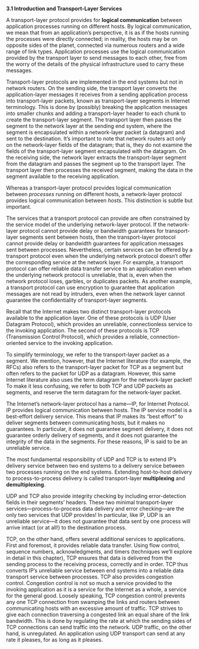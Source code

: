 **3.1 Introduction and Transport-Layer Services**

A transport-layer protocol provides for **logical communication** between application processes running on different hosts. By logical communication, we mean that from an application’s perspective, it is as if the hosts running the processes were directly connected; in reality, the hosts may be on opposite sides of the planet, connected via numerous routers and a wide range of link types. Application processes use the logical communication provided by the transport layer to send messages to each other, free from the worry of the details of the physical infrastructure used to carry these messages.

Transport-layer protocols are implemented in the end systems but not in network routers. On the sending side, the transport layer converts the application-layer messages it receives from a sending application process into transport-layer packets, known as transport-layer segments in Internet terminology. This is done by (possibly) breaking the application messages into smaller chunks and adding a transport-layer header to each chunk to create the transport-layer segment. The transport layer then passes the segment to the network layer at the sending end system, where the segment is encapsulated within a network-layer packet (a datagram) and sent to the destination. It’s important to note that network routers act only on the network-layer fields of the datagram; that is, they do not examine the fields of the transport-layer segment encapsulated with the datagram. On the receiving side, the network layer extracts the transport-layer segment from the datagram and passes the segment up to the transport layer. The transport layer then processes the received segment, making the data in the segment available to the receiving application.

Whereas a transport-layer protocol provides logical communication between _processes_ running on different hosts, a network-layer protocol provides logical communication between _hosts_. This distinction is subtle but important.

The services that a transport protocol can provide are often constrained by the service model of the underlying network-layer protocol. If the network-layer protocol cannot provide delay or bandwidth guarantees for transport-layer segments sent between hosts, then the transport-layer protocol cannot provide delay or bandwidth guarantees for application messages sent between processes. Nevertheless, certain services can be offered by a transport protocol even when the underlying network protocol doesn’t offer the corresponding service at the network layer. For example, a transport protocol can offer reliable data transfer service to an application even when the underlying network protocol is unreliable, that is, even when the network protocol loses, garbles, or duplicates packets. As another example, a transport protocol can use encryption to guarantee that application messages are not read by intruders, even when the network layer cannot guarantee the confidentiality of transport-layer segments.

Recall that the Internet makes two distinct transport-layer protocols available to the application layer. One of these protocols is UDP (User Datagram Protocol), which provides an unreliable, connectionless service to the invoking application. The second of these protocols is TCP (Transmission Control Protocol), which provides a reliable, connection-oriented service to the invoking application.

To simplify terminology, we refer to the transport-layer packet as a segment. We mention, however, that the Internet literature (for example, the RFCs) also refers to the transport-layer packet for TCP as a segment but often refers to the packet for UDP as a datagram. However, this same Internet literature also uses the term datagram for the network-layer packet! To make it less confusing, we refer to both TCP and UDP packets as segments, and reserve the term datagram for the network-layer packet.

The Internet’s network-layer protocol has a name—IP, for Internet Protocol. IP provides logical communication between hosts. The IP service model is a best-effort delivery service. This means that IP makes its “best effort” to deliver segments between communicating hosts, but it makes no guarantees. In particular, it does not guarantee segment delivery, it does not guarantee orderly delivery of segments, and it does not guarantee the integrity of the data in the segments. For these reasons, IP is said to be an unreliable service.

The most fundamental responsibility of UDP and TCP is to extend IP’s delivery service between two end systems to a delivery service between two processes running on the end systems. Extending host-to-host delivery to process-to-process delivery is called transport-layer **multiplexing** and **demultiplexing**.

UDP and TCP also provide integrity checking by including error-detection fields in their segments’ headers. These two minimal transport-layer services—process-to-process data delivery and error checking—are the only two services that UDP provides! In particular, like IP, UDP is an unreliable service—it does not guarantee that data sent by one process will arrive intact (or at all!) to the destination process.

TCP, on the other hand, offers several additional services to applications. First and foremost, it provides reliable data transfer. Using flow control, sequence numbers, acknowledgments, and timers (techniques we’ll explore in detail in this chapter), TCP ensures that data is delivered from the sending process to the receiving process, correctly and in order. TCP thus converts IP’s unreliable service between end systems into a reliable data transport service between processes. TCP also provides congestion control. Congestion control is not so much a service provided to the invoking application as it is a service for the Internet as a whole, a service for the general good. Loosely speaking, TCP congestion control prevents any one TCP connection from swamping the links and routers between communicating hosts with an excessive amount of traffic. TCP strives to give each connection traversing a congested link an equal share of the link bandwidth. This is done by regulating the rate at which the sending sides of TCP connections can send traffic into the network. UDP traffic, on the other hand, is unregulated. An application using UDP transport can send at any rate it pleases, for as long as it pleases.
